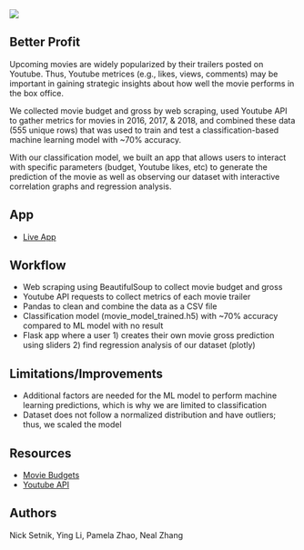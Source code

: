 <img src="https://github.com/nsetnik0703/bettr-profit/blob/master/static/images/REMEBanner.png?raw=true"> 

## Better Profit 
Upcoming movies are widely popularized by their trailers posted on Youtube. Thus, Youtube metrices (e.g., likes, views, comments) may be important in gaining strategic insights about how well the movie performs in the box office. 

We collected movie budget and gross by web scraping, used Youtube API to gather metrics for movies in 2016, 2017, & 2018, and combined these data (555 unique rows) that was used to train and test a classification-based machine learning model with ~70% accuracy. 

With our classification model, we built an app that allows users to interact with specific parameters (budget, Youtube likes, etc) to generate the prediction of the movie as well as observing our dataset with interactive correlation graphs and regression analysis. 

## App 
- [Live App](http://bettr-profit.herokuapp.com/)

## Workflow
- Web scraping using BeautifulSoup to collect movie budget and gross 
- Youtube API requests to collect metrics of each movie trailer 
- Pandas to clean and combine the data as a CSV file
- Classification model (movie_model_trained.h5) with ~70% accuracy compared to ML model with no result
- Flask app where a user 1) creates their own movie gross prediction using sliders 2) find regression analysis of our dataset (plotly)

## Limitations/Improvements
- Additional factors are needed for the ML model to perform machine learning predictions, which is why we are limited to classification
- Dataset does not follow a normalized distribution and have outliers; thus, we scaled the model

## Resources 
- [Movie Budgets](https://www.the-numbers.com/movie/budgets)
- [Youtube API](https://developers.google.com/youtube/]) 

## Authors 
Nick Setnik, Ying Li, Pamela Zhao, Neal Zhang

